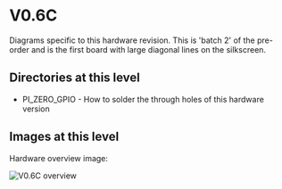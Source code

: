 # V0.6C
Diagrams specific to this hardware revision. This is 'batch 2' of the pre-order and is the first board with large diagonal lines on the silkscreen.

## Directories at this level
* PI_ZERO_GPIO - How to solder the through holes of this hardware version

## Images at this level
Hardware overview image:

![V0.6C overview](https://github.com/geebles/Super-AIO/raw/master/docs/IMAGES/SAIO/V0.6C/1.jpg)
